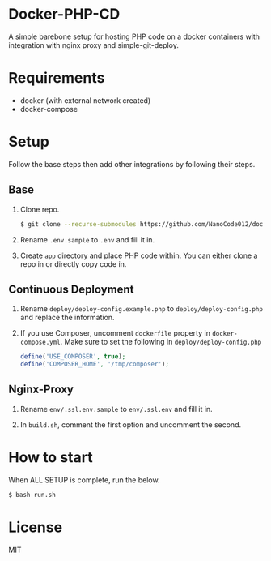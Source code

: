 # Docker-PHP-CD

A simple barebone setup for hosting PHP code on a docker containers with integration with nginx proxy and simple-git-deploy.


# Requirements

- docker (with external network created)
- docker-compose


# Setup

Follow the base steps then add other integrations by following their steps.


## Base

1. Clone repo.
    ```bash
    $ git clone --recurse-submodules https://github.com/NanoCode012/docker-php-cd.git
    ```
1. Rename `.env.sample` to `.env` and fill it in.

1. Create `app` directory and place PHP code within. You can either clone a repo in or directly copy code in.


## Continuous Deployment

1. Rename `deploy/deploy-config.example.php` to `deploy/deploy-config.php` and replace the information.

1. If you use Composer, uncomment `dockerfile` property in `docker-compose.yml`. Make sure to set the following in `deploy/deploy-config.php`
    ```php
    define('USE_COMPOSER', true);
    define('COMPOSER_HOME', '/tmp/composer');
    ```


## Nginx-Proxy
1. Rename `env/.ssl.env.sample` to `env/.ssl.env` and fill it in.

1. In `build.sh`, comment the first option and uncomment the second.


# How to start

When ALL SETUP is complete, run the below.

```bash
$ bash run.sh
```


# License
MIT